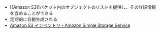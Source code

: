 - [[Amazon S3]]バケット内のオブジェクトのリストを提供し、その詳細情報を含めることができる
- 定期的に自動生成される
- [Amazon S3 インベントリ - Amazon Simple Storage Service](https://docs.aws.amazon.com/ja_jp/AmazonS3/latest/userguide/storage-inventory.html)